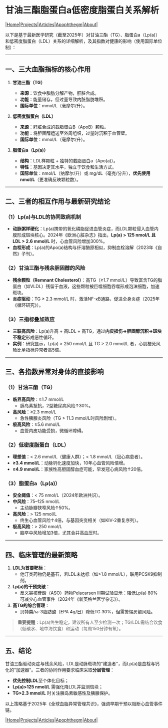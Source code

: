# 甘油三酯脂蛋白a低密度脂蛋白关系解析

|[Home](/README.md)|[Projects](/projects.md)|[Articles](/articles.md)|[Apophthegm](/apophthegm.md)|[About](/about.md)|

以下是基于最新医学研究（截至2025年）对甘油三酯（TG）、脂蛋白a（Lp(a)）和低密度脂蛋白（LDL）关系的详细解析，及其指数对健康的影响（使用国际单位制）：

---

## **一、三大血脂指标的核心作用**
1. **甘油三酯（TG）**  
   - **来源**：饮食中脂肪分解产物，肝脏合成。  
   - **功能**：能量储存，但过量导致内脏脂肪堆积。  
   - **国际单位**：mmol/L（毫摩尔/升）。  

2. **低密度脂蛋白（LDL）**  
   - **来源**：肝脏合成的载脂蛋白B（ApoB）颗粒。  
   - **功能**：将胆固醇运送至外周组织，过量时沉积于血管壁。  
   - **国际单位**：mmol/L（毫摩尔/升）。  

3. **脂蛋白a（Lp(a)）**  
   - **结构**：LDL样颗粒 + 独特的载脂蛋白a（Apo(a)）。  
   - **特性**：基因决定其水平，独立于饮食和生活方式。  
   - **国际单位**：nmol/L（纳摩尔/升）或 mg/dL（毫克/分升），**优先使用 nmol/L**（更准确反映颗粒数）。

---

## **二、三者的相互作用与最新研究结论**
### **（1）Lp(a)与LDL的协同致病机制**
- **动脉粥样硬化**：Lp(a)携带的氧化磷脂促进血管炎症，而LDL颗粒侵入血管内膜形成斑块核心。2024年《欧洲心脏杂志》指出，**Lp(a) > 125 nmol/L 且 LDL > 2.6 mmol/L** 时，心血管风险增加300%。  
- **血栓形成**：Lp(a)的Apo(a)结构与纤溶酶原相似，抑制血栓溶解（2023年《自然》子刊）。  

### **（2）甘油三酯与残余胆固醇的风险**
- **残余颗粒（Remnant Cholesterol）**：高TG（≥1.7 mmol/L）导致富含TG的脂蛋白（如VLDL）残留于血液，这些颗粒被巨噬细胞吞噬形成泡沫细胞，加速斑块。  
- **炎症驱动**：TG ≥ 2.3 mmol/L 时，激活NF-κB通路，促进全身炎症（2025年《循环研究》）。  

### **（3）三指标叠加效应**
- **三联高风险**：Lp(a)升高 + 高LDL + 高TG，通过**内皮损伤→胆固醇沉积→斑块不稳定**形成恶性循环。  
- **实例**：研究显示，Lp(a) > 250 nmol/L 且 TG > 2.0 mmol/L 者，心肌梗死风险比单指标异常者高5倍。  

---

## **三、各指数异常对身体的直接影响**
### **（1）甘油三酯（TG）**
- **临界高风险**：≥1.7 mmol/L  
  - 胰岛素抵抗，2型糖尿病风险↑30%。  
- **高风险**：≥2.3 mmol/L  
  - 急性胰腺炎风险（TG > 11.3 mmol/L时风险剧增）。  
- **极高风险**：≥5.6 mmol/L  
  - 血管内皮功能受损，微循环障碍。  

### **（2）低密度脂蛋白（LDL）**
- **理想值**：< 2.6 mmol/L（健康人群）；< 1.8 mmol/L（冠心病患者）。  
- **≥3.4 mmol/L**：动脉钙化速度加快，10年心血管风险倍增。  
- **≥4.9 mmol/L**：家族性高胆固醇血症可能，早发冠心病风险↑20倍。  

### **（3）脂蛋白a（Lp(a)）**
- **安全阈值**：< 75 nmol/L（2024年欧洲共识）。  
- **中风险**：75–125 nmol/L  
  - 主动脉瓣狭窄风险↑50%。  
- **高风险**：> 125 nmol/L  
  - 终生心血管风险↑4倍，与基因突变相关（如KIV-2重复序列）。  
- **极高风险**：> 250 nmol/L  
  - 脑卒中风险增加3倍，尤其合并高血压时。  

---

## **四、临床管理的最新策略**
1. **LDL为首要靶标**：  
   - 他汀类药物仍是基石，若LDL未达标（如>1.8 mmol/L），联用PCSK9抑制剂。  
2. **Lp(a)的干预突破**：  
   - 反义寡核苷酸（ASO）药物Pelacarsen III期试验显示：降低Lp(a) 80% 可减少心血管事件（2024年《新英格兰医学杂志》）。  
3. **高TG的综合管理**：  
   - 贝特类/ω-3脂肪酸（EPA 4g/日）降低TG 30%，但需警惕房颤风险。  

> **重要提醒**：Lp(a)终生稳定，建议所有人至少检测一次；TG/LDL需结合饮食（低碳水、地中海饮食）和运动（每周150分钟有氧）。

---

## **五、结论**
甘油三酯驱动炎症与残余风险，LDL是动脉斑块的"建造者"，而Lp(a)是血栓与钙化的"加速器"。三者的协同作用要求临床采取**分层管理**：  
- **优先控制LDL**至个体化目标；  
- **Lp(a)>125 nmol/L** 需强化降LDL并监测斑块；  
- **TG>2.3 mmol/L** 时关注胰岛素敏感性及胰腺保护。  

以上策略基于2025年《全球血脂异常管理共识》，强调早期干预以阻断心血管事件链。

|[Home](/README.md)|[Projects](/projects.md)|[Articles](/articles.md)|[Apophthegm](/apophthegm.md)|[About](/about.md)|
